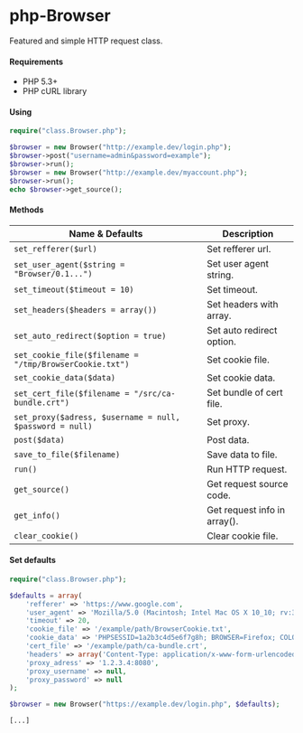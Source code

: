 php-Browser
=============

Featured and simple HTTP request class.

#### Requirements

- PHP 5.3+
- PHP cURL library

#### Using

```php
require("class.Browser.php");

$browser = new Browser("http://example.dev/login.php");
$browser->post("username=admin&password=example");
$browser->run();
$browser = new Browser("http://example.dev/myaccount.php");
$browser->run();
echo $browser->get_source();
```

#### Methods

| Name & Defaults | Description | 
| ----------- | ----------- |
| `set_refferer($url)` | Set refferer url. |
| `set_user_agent($string = "Browser/0.1...")` | Set user agent string. |
| `set_timeout($timeout = 10)` | Set timeout. |
| `set_headers($headers = array())` | Set headers with array. |
| `set_auto_redirect($option = true)` | Set auto redirect option. |
| `set_cookie_file($filename = "/tmp/BrowserCookie.txt")` | Set cookie file. |
| `set_cookie_data($data)` | Set cookie data. |
| `set_cert_file($filename = "/src/ca-bundle.crt")` | Set bundle of cert file. |
| `set_proxy($adress, $username = null, $password = null)` | Set proxy. |
| `post($data)` | Post data. |
| `save_to_file($filename)` | Save data to file. |
| `run()` | Run HTTP request. |
| `get_source()` | Get request source code. |
| `get_info()` | Get request info in array(). |
| `clear_cookie()` | Clear cookie file. |

#### Set defaults

```php
require("class.Browser.php");

$defaults = array(
    'refferer' => 'https://www.google.com', 
    'user_agent' => 'Mozilla/5.0 (Macintosh; Intel Mac OS X 10_10; rv:33.0) Gecko/20100101 Firefox/33.0',
    'timeout' => 20, 
    'cookie_file' => '/example/path/BrowserCookie.txt',
    'cookie_data' => 'PHPSESSID=1a2b3c4d5e6f7g8h; BROWSER=Firefox; COLOR=Pink'
    'cert_file' => '/example/path/ca-bundle.crt',
    'headers' => array('Content-Type: application/x-www-form-urlencoded', 'Foo: Bar'),
    'proxy_adress' => '1.2.3.4:8080',
    'proxy_username' => null,
    'proxy_password' => null
);

$browser = new Browser("https://example.dev/login.php", $defaults);

[...]
```
